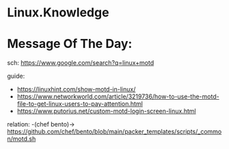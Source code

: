 # Linux.Knowledge
# Message Of The Day:
sch: https://www.google.com/search?q=linux+motd

guide:
- https://linuxhint.com/show-motd-in-linux/
- https://www.networkworld.com/article/3219736/how-to-use-the-motd-file-to-get-linux-users-to-pay-attention.html
- https://www.putorius.net/custom-motd-login-screen-linux.html

relation: -(chef bento)-> https://github.com/chef/bento/blob/main/packer_templates/scripts/_common/motd.sh
